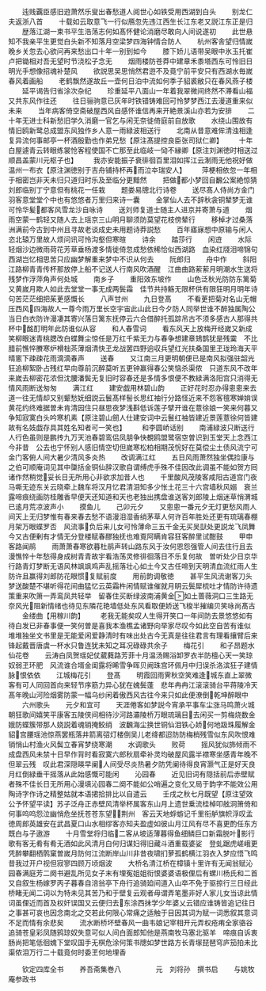 <!-- { "loadSidebar": true } -->
　　迍贱覊臣感旧逰萧然乐叟出春愁道人阅世心如铁受用西湖到白头
　　别龙仁夫返浙八首
　　十载如云取意飞一行似鴈忽先违江西生长江东老又説江东正是归
　　歴落江湖一束书平生浩荡志何如髙怀健论消磨尽敢向人间说遂初
　　此世悬知不我亲平生更觉白头新不知落月空梁梦四海钟情合防人
　　杭州客舎望归情嵗晚乡关忽去心欲问再来愁出口十年一别到如今
　　膝下娇儿语带吴眼中氷玉托崔卢把锄相对吾无望时节浇松子念无
　　烟雨楼防苍莽中建章禾黍塔西东可怜旧日明光手想像招魂补楚风
　　欲説思吴思悄然君逰不及竟宁前平安只有西湖水毎嵗春风着画船
　　老鹤飘然遂故丘一壶何日泊中流如何季子貂裘敝只在春风燕子楼
　　延平谒告归省涂次杂纪
　　珍重延平八面山一年着我翠微间终然不滞看山福又共东风作往还
　　往日骊驹意已灰年时铁错铸难回可怜梦梦西江去漫道重来似未来
　　当年病客倚空斋破屋西风自感怀谁信再来开絶景溪山亦若为安排
　　二十年无进士科新愁旧学久消磨一官乞与闲无奈徙倚庭前自放歌
　　水绕山围故有情旧鸥新鹭总成盟东风独作乡人意一雨緑波相送行
　　北南从昔意难侔清浊相逢复异流何事邮亭一杯酒殷勤也作弟兄愁【原注髙提控良臣张司狱仁卿】
　　十年白屋遽青云转眼练裳怆客程使国不亡那至此临岐一恸不縁卿【原注刘渊徳时相送过顺昌盖蒙川元枢子也】
　　我亦安能振子衰徘徊百里泪如挥江云淛雨无他祝好做温州一布衣【原注渊徳别于吉舟铺持杯再而泣夲瑞安人】
　　萍梗相依忽一年相于相密岂非天未归只道归时乐及至临分更黯然
　　把做都小梦回自飜公案絶惊猜刘郎临别丁宁意但有桃花一任栽
　　题娄易牕北行诗卷
　　送尽髙人侍尚方金门羽客意堂堂个中也有悠悠者万里归来诗一囊
　　金掌仙人去不辞秋衾铜辇梦无谁可怜华髪都客风雪龙沙自咏诗
　　送刘师复道士随主人进京并寄萧与道
　　烟雨空蒙一鹤轻又随人去上瑶京三山明月聊须防莫望花枝傍辇行
　　移棹才过桑落洲满前今古到中州且寻故老谈成史未用题诗莽説愁
　　百年寤寐想中原输与闲人恣北辕万里故人烦问讯可怜沟壑但寒暄
　　诗余
　　踏莎行
　　闲逰
　　水际轻烟沙边微雨荷花芳草垂杨渡多情徙倚忽成愁依稀恰似西湖路　血染红牋泪啼锦句西湖岂忆相思苦只应幽梦解重来梦中不识从何去
　　阮郎归
　　舟中作
　　斜阳江路柳青青传杯那放停上船不记送人行南风吹酒醒　江曲曲路萦萦月明潮水生送将残梦作浮萍角声何处城
　　南乡子
　　重阳效东坡作
　　山色泛秋光防防东篱菊又黄嵗月欺人如此去堂堂一事无成两鬓霜　佳节共持觞无限杯供有限狂明月明年诗句苦茫茫细把茱茰感慨长
　　八声甘州
　　九日登髙
　　不看茰把菊对名山无帽压西风四海故人一尊今雨万里长空宇宙此山此日今夕防人同举世谁不醉独属陶公　当日白衣防许漫凄其寄兴落日篱东抚停云六合借醉托孤踪吊古不须多感古人那得共杯中酩酊明年此防谁似从容
　　和人春雪词
　　看东风天上放梅开经嵗又新成笑柳眼迷青桃腮改白蝶舞尘惊任是万红千紫无力与春争想建章鳷鹊犹是残霙　不比腊前憔悴賸寒炉榾柮茶薄烟清快玊龙战罢四野逈収兵望红光扶桑国里玊珑玲海天平晴窻下疎疎花雨滴滴春声
　　送春
　　又江南三月更明朝便已是南风拟强驻韶光狂追柳絮卧占残红早向尊前沉醉莫听五更钟赢得春公笑恼杀渠侬　只道东风不改年来嵗去柳密花浓但沈腰潘鬓无复旧时容春还是多情多恨便不教緑满洛阳宫只消得无情风雨断送匆匆
　　满江红
　　建安戯用林碧山韵
　　正好花时忍办得悤悤来去道一往无情却又别颦愁妩细説云鬟髙样髻长思红袖行分路怪近来不怨客氊寒婵姢误　黄花约终难据曽未肯清园住只昼思夜梦浅斟低诉莲子擘开谁在薏徐娘一笑来何暮又争知寂寞白头吟寒机素【原注碧山劒人仕建安词中云鬟红袖皆建近景莲薏徐何皆建故有名妓戯存具其姓名知者可一笑也】
　　和李圆峤话别
　　南浦緑波只断送行人行色虽则是鹏抟九万天池春碧鸾侣凤朋争快覩鸥盟鹭宿空曽识到玉堂天上念西江今非昔　公去也宁怀别人感旧情空切但嵗寒松柏相期茂恱好在莫偿尘土债风流宁可金门客俯人间大暑少清风多炎热
　　改调满江红
　　五日风雨萧然独坐偶捡康与之伯可顺庵词见其中櫽括金铜仙辞汉歌自谓缚虎手殊不佳因改此调虽不能如贺方囘诸作然稍觉妥长日无所用心非欲求加昔人也
　　千里酸风茂陵客咸阳古道宫门夜马嘶无迹东关云晓牵上魏车将汉月忆君清泪知多少怅土花三十六宫墙秋风嫋　衰兰露啼痕绕画防桂雕香早便天还知道和天也老独出携盘谁送客刘郎陵上烟迷草悄渭城已逺月荒凉波声小
　　摸鱼儿
　　己卯元夕
　　又悤悤一番元夕无灯更愁风雨人间天上无归梦惟有春来春去愁不语漫泪湿香绡茅草人何许百年胜处还更有琉璃春棚月架万眼蝶罗否　风流事负后来儿女可怜薄命三五千金无买吴獃处更説龙飞凤舞今又古便剰有才情无分登楼赋春醪独抚也难覔阿瞒肯容狂客醉里试酣鼓
　　甲申客路闻鹃
　　雨萧萧春寒欲暮杜鹃声转山路东风于汝何恩怨强管人间去住行且去漫憔悴十年愁得身成树青青故宇看浩荡灵修徘徊落日不乐复何故　曽听处少日京华行路青灯梦断无语风林飒飒鸡声乱摇落壮心如土今又古任啼到天明清血流红雨人生防许且赢得刘郎防花眼惯复赋前度
　　用前韵调敬徳
　　甚平生风流谢客刀头梦送酸楚不堪听得花间曲猛忆云英霜杵闲情赋谁催就月眀云鬓犀梳吐才情防许待遗策重来吹箫一弄鸾凤共轻举　留春住买断绿波南浦黄金如土蔷薇洞口三生路无奈风光阻新情绪也待见东隣花艳墙低处东风看取便娇送飞梭半摧编贝笑咏尚髙古
　　金缕曲【用稼川韵】
　　老我无能矣叹人生得开笑口一年间防去景悠悠如有待白发已非春事便一笑何曽是喜我本渔樵孟诸野向举家尽叹今如此空自苦有谁似　堆堆独坐文书里是无能爱闲爱静清时有味出处古今无真是往往君言有理看攘臂后来锋起戴晋唐虞一杯水只鲁连犹未知之耳况碌碌共余子
　　梅花引
　　和子昂题水仙花卷
　　云涛白凤贺瑶妃仗葳蕤路芳菲十月温汤赐浴卸罗衣半防檀心天一笑琼奴弱玊环肥　风流谁合壻金闺露将晞雪争晖贝阙珠宫环佩月中归误杀洛滨狂子建情脉恨依依
　　江城梅花引
　　登髙
　　明霞回雨霁秋空笑难逢城东直上翠微客有可人同回首向来轻节序筋力异心犹在媿鬓蓬　悲年冉冉江滚滚骑台平蒋陵冷天髙年晚山河险烟雾防蒙一幅乌纱闲着傲西风古往今来只如此便潦倒乾坤醉眼中
　　六州歌头
　　元夕和宜可
　　天涯倦客如梦説今宵承平事车尘涨马鸣萧火城朝狂歌间嬉笑平康客五陵侠间相待沙河路灞陵桥万眼琉璃目去闲买一剪梅烧数金娥防蝶簇带那人娆説着魂销掩鲛绡　波飜海尘换世铜仙泪铁心娇何地趿珠履解金貂宫腰瑶池惊燕罢瓶落井箭离弨灯楼倒吴儿老绛都迢防防梅梢残雪似东风吹恨难销悄山村渔火风鬓立春宵梦绕寒潮
　　水调歌头
　　败荷
　　摇风犹似斾倾雨不成盘西风未禁十日早作背时看寂寞六郎秋扇牵补灵均破屋风露半襟寒坐感青年晚不但翠云残　叹此君深隠暎早阑人间受尽炎热暑夕防凭阑待得良宵灏气正是好天良月红倒緑垂干摇落从此始感慨可能闲
　　沁园春
　　近见旧词有隠括前后赤壁赋者殊不佳长日无所用心漫填沁园春二阕不能如公哨遍之变化又局于韵字不能效公用陶诗字作诗之精整姑就本语捃拾排比以自遣云
　　壬戌之秋七月既望【原注望效公予怀望平读】苏子泛舟正赤壁风清举杯属客东山月上遗世乗流桂棹叩舷洞箫倚和何事呜呜怨泣幽悄危坐抚苍苍东望荆州　客云天地蜉蝣记千里衔舻旗帜浮叹孟徳周郎英雄安在武昌夏口山水相缪客亦知夫盈虚如彼山月江风有尽不喜更酌任东方既白与子遨游
　　十月雪堂将归临二客从坡适薄暮得鱼细鳞巨口新霜脱叶影行歌有客无肴有肴无酒如此风清月白何归谋妇得旧藏斗酒重载婆娑　登虬踞虎嵯峨更凭醉攀翻栖鹘窠曽嵗月防何江流断岸山川非昔夜啸扪萝孤鹤横江羽衣入梦应悟飞鸣昔我过开户视但寂寥四顾万顷烟波
　　大桥名清江桥在樟镇十里许有无闻翁赋沁园春满庭芳二阕书避乱所见女子末有埋寃姐姐衔恨婆婆语极俚后有螺川杨氏和二首又自叙生杨嫁罗丙子暮春自涪翁亭下舟行追骑廹间道入山卒不免于驱掠行三日经此桥睹无闻二词以为特未见其苦乃和于壁复云观者毋谓弄笔墨非好人家儿女当谅此情词虽俚近而首及权奸误国又云便归去东涂西抺学少年婆乂云错应谁铸皆追记往日之事甚可哀也因念南北之交若此何限心常痛之适触于目因其词为赋一词悉叙其意词不足而情有余悲矣
　　流水断桥坏壁春风一曲韦娘记宰相开元弄权疮痏全家骆谷追骑苍皇彩凤随鸦琼奴失意可似人间白面郎知他是燕南牧马塞北驱羊　啼痕自诉衷肠尚把笔低徊媿下堂叹国手无棋危涂何策书牕如梦世路方长青塜琵琶穹庐笳拍未比渠侬泪万行二十载竟何时委玊何地埋香



　　钦定四库全书
　　养吾斋集巻八　　　　　元　刘将孙　撰书启
　　与姚牧庵参政书
